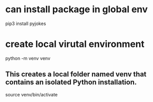 # can install package in global env
pip3 install pyjokes

# create local virutal environment
python -m venv venv

## This creates a local folder named venv that contains an isolated Python installation.

source venv/bin/activate